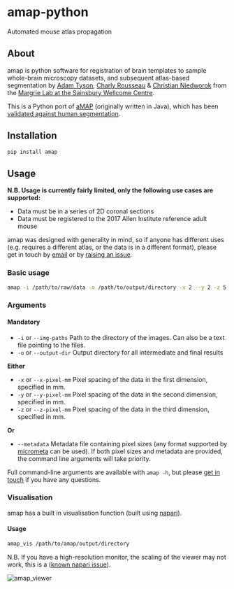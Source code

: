 # amap-python
Automated mouse atlas propagation


## About
amap is python software for registration of brain templates to sample whole-brain
microscopy datasets, and subsequent atlas-based segmentation by
[Adam Tyson](https://github.com/adamltyson), 
[Charly Rousseau](https://github.com/crousseau) & 
[Christian Niedworok](https://github.com/cniedwor) 
from the [Margrie Lab at the Sainsbury Wellcome Centre](https://www.sainsburywellcome.org/web/groups/margrie-lab).


This is a Python port of 
[aMAP](https://github.com/SainsburyWellcomeCentre/aMAP/wiki) (originally 
written in Java), which has been 
[validated against human segmentation](https://www.nature.com/articles/ncomms11879).


## Installation
```bash
pip install amap
```

## Usage
**N.B. Usage is currently fairly limited, only the following use cases are supported:** 
* Data must be in a series of 2D coronal sections
* Data must be registered to the 2017 Allen Institute reference adult mouse

amap was designed with generality in mind, so if anyone has different uses 
(e.g. requires a different atlas, or the data is in a different format), please get in touch 
by [email](mailto:adam.tyson@ucl.ac.uk?subject=amap) or by 
[raising an issue](https://github.com/SainsburyWellcomeCentre/amap-python/issues).

### Basic usage
```bash
amap -i /path/to/raw/data -o /path/to/output/directory -x 2 --y 2 -z 5
```

### Arguments
#### Mandatory
* `-i` or `--img-paths` Path to the directory of the images. 
Can also be a text file pointing to the files.  
 * `-o` or `--output-dir` Output directory for all intermediate and final 
results

**Either**
* `-x` or `--x-pixel-mm` Pixel spacing of the data in the first dimension, 
specified in mm.
* `-y` or `--y-pixel-mm` Pixel spacing of the data in the second dimension, 
specified in mm.
* `-z` or `--z-pixel-mm` Pixel spacing of the data in the third dimension, 
specified in mm.

**Or**
* `--metadata` Metadata file containing pixel sizes (any format supported 
by [micrometa](https://github.com/adamltyson/micrometa) can be used).
  If both pixel sizes and metadata are provided, the command line arguments 
  will take priority.


Full command-line arguments are available with `amap -h`, but please 
[get in touch](mailto:adam.tyson@ucl.ac.uk?subject=amap) if you have any questions.

### Visualisation
amap has a built in visualisation function (built using [napari](https://github.com/napari/napari)).

#### Usage
```bash
amap_vis /path/to/amap/output/directory
```

N.B. If you have a high-resolution monitor, the scaling of the viewer may not work,
this is a ([known napari issue](https://github.com/napari/napari/issues/367)).

![amap_viewer](https://user-images.githubusercontent.com/13147259/70794875-962c3180-1d96-11ea-8941-b74809955bf6.gif)